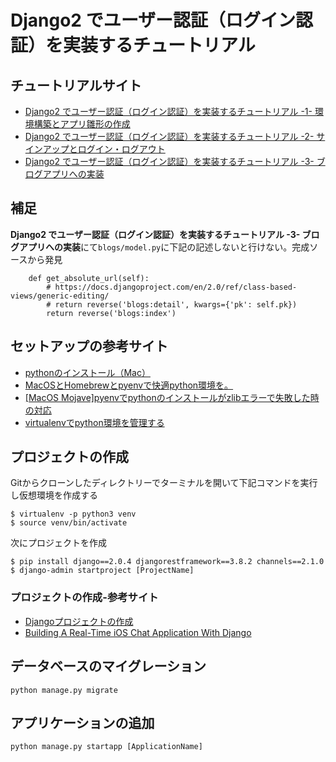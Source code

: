 # Django2 でユーザー認証（ログイン認証）を実装するチュートリアル

## チュートリアルサイト

* [Django2 でユーザー認証（ログイン認証）を実装するチュートリアル -1- 環境構築とアプリ雛形の作成](https://it-engineer-lab.com/archives/506)
* [Django2 でユーザー認証（ログイン認証）を実装するチュートリアル -2- サインアップとログイン・ログアウト](https://it-engineer-lab.com/archives/544)
* [Django2 でユーザー認証（ログイン認証）を実装するチュートリアル -3- ブログアプリへの実装](https://it-engineer-lab.com/archives/737)

## 補足
**Django2 でユーザー認証（ログイン認証）を実装するチュートリアル -3- ブログアプリへの実装**にて`blogs/model.py`に下記の記述しないと行けない。完成ソースから発見
```
    def get_absolute_url(self):
        # https://docs.djangoproject.com/en/2.0/ref/class-based-views/generic-editing/
        # return reverse('blogs:detail', kwargs={'pk': self.pk})
        return reverse('blogs:index')
```

## セットアップの参考サイト

* [pythonのインストール（Mac）](https://qiita.com/okhrn/items/935cf187aec5cf144558)
* [MacOSとHomebrewとpyenvで快適python環境を。](https://qiita.com/crankcube@github/items/15f06b32ec56736fc43a)
* [[MacOS Mojave]pyenvでpythonのインストールがzlibエラーで失敗した時の対応](https://qiita.com/zreactor/items/c3fd04417e0d61af0afe)
* [virtualenvでpython環境を管理する](https://qiita.com/caad1229/items/325ca5c8ad198b0ebce7)

## プロジェクトの作成

Gitからクローンしたディレクトリーでターミナルを開いて下記コマンドを実行し仮想環境を作成する

```
$ virtualenv -p python3 venv
$ source venv/bin/activate
```

次にプロジェクトを作成
```
$ pip install django==2.0.4 djangorestframework==3.8.2 channels==2.1.0
$ django-admin startproject [ProjectName]
```

### プロジェクトの作成-参考サイト
* [Djangoプロジェクトの作成](https://www.python-izm.com/web/django/django_project/)
* [Building A Real-Time iOS Chat Application With Django](http://lucasjackson.io/realtime-ios-chat-with-django/)

## データベースのマイグレーション

```
python manage.py migrate
```

## アプリケーションの追加

```
python manage.py startapp [ApplicationName]
```
